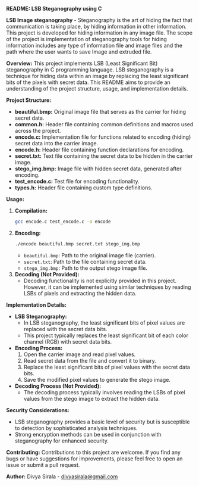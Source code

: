 **README: LSB Steganography using C**

**LSB Image steganography** - Steganography is the art of hiding the fact that communication is taking place, by hiding
information in other information. This project is developed for hiding information in any image file.
The scope of the project is implementation of steganography tools for hiding information includes
any type of information file and image files and the path where the user wants to save Image and
extruded file.

**Overview:**
This project implements LSB (Least Significant Bit) steganography in C programming language. LSB steganography is a technique for hiding data within an image by replacing the least significant bits of the pixels with secret data. This README aims to provide an understanding of the project structure, usage, and implementation details.

**Project Structure:**
- **beautiful.bmp:** Original image file that serves as the carrier for hiding secret data.
- **common.h:** Header file containing common definitions and macros used across the project.
- **encode.c:** Implementation file for functions related to encoding (hiding) secret data into the carrier image.
- **encode.h:** Header file containing function declarations for encoding.
- **secret.txt:** Text file containing the secret data to be hidden in the carrier image.
- **stego_img.bmp:** Image file with hidden secret data, generated after encoding.
- **test_encode.c:** Test file for encoding functionality.
- **types.h:** Header file containing custom type definitions.

**Usage:**
1. **Compilation:**
   ```bash
   gcc encode.c test_encode.c -o encode
   ```
2. **Encoding:**
   ```bash
   ./encode beautiful.bmp secret.txt stego_img.bmp
   ```
   - `beautiful.bmp`: Path to the original image file (carrier).
   - `secret.txt`: Path to the file containing secret data.
   - `stego_img.bmp`: Path to the output stego image file.
3. **Decoding (Not Provided):**
   - Decoding functionality is not explicitly provided in this project. However, it can be implemented using similar techniques by reading LSBs of pixels and extracting the hidden data.

**Implementation Details:**
- **LSB Steganography:**
  - In LSB steganography, the least significant bits of pixel values are replaced with the secret data bits.
  - This project typically replaces the least significant bit of each color channel (RGB) with secret data bits.
- **Encoding Process:**
  1. Open the carrier image and read pixel values.
  2. Read secret data from the file and convert it to binary.
  3. Replace the least significant bits of pixel values with the secret data bits.
  4. Save the modified pixel values to generate the stego image.
- **Decoding Process (Not Provided):**
  - The decoding process typically involves reading the LSBs of pixel values from the stego image to extract the hidden data.

**Security Considerations:**
- LSB steganography provides a basic level of security but is susceptible to detection by sophisticated analysis techniques.
- Strong encryption methods can be used in conjunction with steganography for enhanced security.

**Contributing:**
Contributions to this project are welcome. If you find any bugs or have suggestions for improvements, please feel free to open an issue or submit a pull request.

**Author:**
Divya Sirala - divyasirala@gmail.com

